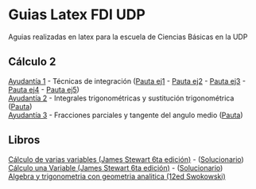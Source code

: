 # Guias Latex FDI UDP
Aguias realizadas en latex para la escuela de Ciencias Básicas en la UDP

## Cálculo 2

[Ayudantía 1](C2/GuiaAy1/c2-ay1.pdf) - Técnicas de integración ([Pauta ej1](C2/GuiaAy1/Pauta/c2-ay1-ej1.pdf) - [Pauta ej2](C2/GuiaAy1/Pauta/c2-ay1-ej2.pdf) - [Pauta ej3](C2/GuiaAy1/Pauta/c2-ay1-ej3.pdf) - [Pauta ej4](C2/GuiaAy1/Pauta/c2-ay1-ej4.pdf) - [Pauta ej5](C2/GuiaAy1/Pauta/c2-ay1-ej5.pdf))<br />
[Ayudantía 2](C2/GuiaAy2/c2-ay2.pdf) - Integrales trigonométricas y sustitución trigonométrica ([Pauta](C2/GuiaAy2/pauta/c2-ay2-pauta.pdf))<br />
[Ayudantía 3](C2/GuiaAy3/c2-ay3.pdf) - Fracciones parciales y tangente del angulo medio ([Pauta](C2/GuiaAy3/pauta/c2-ay3-pauta.pdf))


## Libros

[Cálculo de varias variables (James Stewart 6ta edición)](Calculo_de_varias_variables_-_Stewart.pdf) - ([Solucionario](Solucionario_Calculo_Varias_Variable_Tra.pdf))<br />
[Cálculo una Variable (James Stewart 6ta edición)](Calculo_una_Variable_6ta_edicion_-_James.pdf) - ([Solucionario](Solucionario_Calculo_Stewart_Una_Variabl.pdf))<br />
[Algebra y trigonometria con geometria analitica (12ed Swokowski)](algebra-y-trigonometria-con-geometria-analitica-12ed.pdf)

